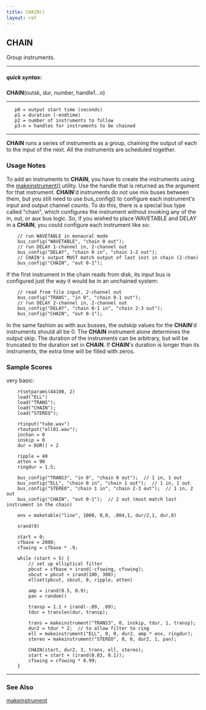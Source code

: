 ```yaml
---
title: CHAIN()
layout: ref
---
```


## CHAIN

Group instruments.

  

-----

##### quick syntax:

**CHAIN**(outsk, dur, number, handle1...n)

-----

  

``` 
   p0 = output start time (seconds)
   p1 = duration (-endtime)
   p2 = number of instruments to follow
   p3-n = handles for instruments to be chained
```

-----

  
**CHAIN** runs a series of instruments as a group, chaining the output
of each to the input of the next. All the instruments are scheduled
together.

### Usage Notes

To add an instruments to **CHAIN**, you have to create the instruments
using the [makeinstrument()](../scorefile/makeinstrument.html) utility.
Use the handle that is returned as the argument for that instrument.
**CHAIN**'d instruments do not use mix buses between them, but you still
need to use bus\_config() to configure each instrument's input and
output channel counts. To do this, there is a special bus type called
"chain", which configures the instrument without invoking any of the in,
out, or aux bus logic. So, if you wished to place WAVETABLE and DELAY in
a **CHAIN**, you could configure each instrument like so:

``` 
    // run WAVETABLE in monaural mode
    bus_config("WAVETABLE", "chain 0 out");
    // run DELAY 1-channel in, 2-channel out            
    bus_config("DELAY", "chain 0 in", "chain 1-2 out");
    // CHAIN's output MUST match output of last inst in chain (2-chan)
    bus_config("CHAIN", "out 0-1");
```

If the first instrument in the chain reads from disk, its input bus is
configured just the way it would be in an unchained system:

``` 
    // read from file input, 2-channel out
    bus_config("TRANS", "in 0", "chain 0-1 out");
    // run DELAY 2-channel in, 2-channel out
    bus_config("DELAY", "chain 0-1 in", "chain 2-3 out");
    bus_config("CHAIN", "out 0-1");
```

In the same fashion as with aux busses, the outskip values for the
**CHAIN**'d instruments should all be 0. The **CHAIN** instrument alone
determines the output skip. The duration of the instruments can be
arbitrary, but will be truncated to the duration set in **CHAIN**. If
**CHAIN**'s duration is longer than its instruments, the extra time will
be filled with zeros.

### Sample Scores

very basic:

``` 
    rtsetparams(44100, 2)
    load("ELL")
    load("TRANS");
    load("CHAIN");
    load("STEREO");

    rtinput("tube.wav")
    rtoutput("ell01.wav");
    inchan = 0
    inskip = 0
    dur = DUR() + 2

    ripple = 40
    atten = 90
    ringdur = 1.5;

    bus_config("TRANS3", "in 0", "chain 0 out");  // 1 in, 1 out
    bus_config("ELL", "chain 0 in", "chain 1 out");  // 1 in, 1 out
    bus_config("STEREO", "chain 1 in", "chain 2-3 out");  // 1 in, 2 out
    bus_config("CHAIN", "out 0-1");  // 2 out (must match last instrument in the chain)

    env = maketable("line", 1000, 0,0, .004,1, dur/2,1, dur,0)

    srand(9)

    start = 0;
    cfbase = 2000;
    cfswing = cfbase * .9;

    while (start < 5) {
        // set up elliptical filter
        pbcut = cfbase + irand(-cfswing, cfswing);
        sbcut = pbcut + irand(100, 300);
        ellset(pbcut, sbcut, 0, ripple, atten)

        amp = irand(0.5, 0.9);
        pan = random()

        transp = 1.1 + irand(-.09, .09);
        tdur = translen(dur, transp);

        trans = makeinstrument("TRANS3", 0, inskip, tdur, 1, transp);
        dur2 = tdur * 2;  // to allow filter to ring
        ell = makeinstrument("ELL", 0, 0, dur2, amp * env, ringdur);
        stereo = makeinstrument("STEREO", 0, 0, dur2, 1, pan);

        CHAIN(start, dur2, 3, trans, ell, stereo);
        start = start + (irand(0.03, 0.1));
        cfswing = cfswing * 0.99;
    }
```

  

-----

### See Also

[makeinstrument](../scorefile/makeinstrument.html)
